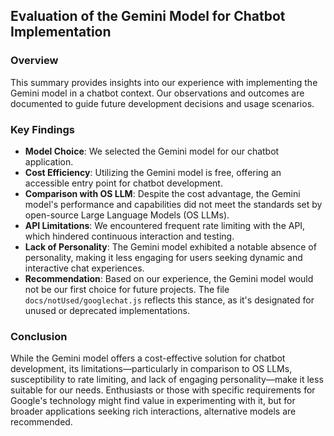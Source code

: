 ## Evaluation of the Gemini Model for Chatbot Implementation

### Overview

This summary provides insights into our experience with implementing the Gemini model in a chatbot context. Our observations and outcomes are documented to guide future development decisions and usage scenarios.

### Key Findings

- **Model Choice**: We selected the Gemini model for our chatbot application.
- **Cost Efficiency**: Utilizing the Gemini model is free, offering an accessible entry point for chatbot development.
- **Comparison with OS LLM**: Despite the cost advantage, the Gemini model's performance and capabilities did not meet the standards set by open-source Large Language Models (OS LLMs).
- **API Limitations**: We encountered frequent rate limiting with the API, which hindered continuous interaction and testing.
- **Lack of Personality**: The Gemini model exhibited a notable absence of personality, making it less engaging for users seeking dynamic and interactive chat experiences.
- **Recommendation**: Based on our experience, the Gemini model would not be our first choice for future projects. The file `docs/notUsed/googlechat.js` reflects this stance, as it's designated for unused or deprecated implementations.

### Conclusion

While the Gemini model offers a cost-effective solution for chatbot development, its limitations—particularly in comparison to OS LLMs, susceptibility to rate limiting, and lack of engaging personality—make it less suitable for our needs. Enthusiasts or those with specific requirements for Google's technology might find value in experimenting with it, but for broader applications seeking rich interactions, alternative models are recommended.
